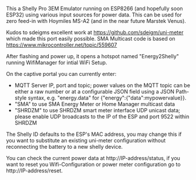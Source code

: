 This a Shelly Pro 3EM Emulator running on ESP8266 (and hopefully soon ESP32) using various input sources for power data. This can be used for zero feed-in with Hoymiles MS-A2 (and in the near future Marstek Venus).

Kudos to sdeigms excellent work at https://github.com/sdeigm/uni-meter which made this port easily possible.
SMA Multicast code is based on https://www.mikrocontroller.net/topic/559607

After flashing and power up, it opens a hotspot named "Energy2Shelly" running WifiManager for intial WiFi Setup.

On the captive portal you can currently enter:
- MQTT Server IP, port and topic; power values on the MQTT topic can be either a raw number or at a configurable JSON field using a JSON Path-style syntax, e.g. "energy.data" for {"energy":{"data":mypowervalue}}.
- "SMA" to use SMA Energy Meter or Home Manager multicast data
- "SHRDZM" to use SHRDZM smart meter interface UDP unicast data; please enable UDP broadcasts to the IP of the ESP and port 9522 within SHRDZM

The Shelly ID defaults to the ESP's MAC address, you may change this if you want to substitute an existing uni-meter configuration without reconnecting the battery to a new shelly device.

You can check the current power data at http://IP-address/status, if you want to reset you Wifi-Configuration or power meter configuration go to http://IP-address/reset.